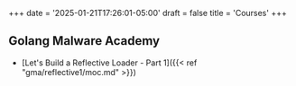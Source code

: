 +++
date = '2025-01-21T17:26:01-05:00'
draft = false
title = 'Courses'
+++

## Golang Malware Academy
- [Let's Build a Reflective Loader - Part 1]({{< ref "gma/reflective1/moc.md" >}})
